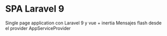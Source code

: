 # SPA Laravel 9
 Single page application con Laravel 9 y vue + inertia
 Mensajes flash desde el provider AppServiceProvider
